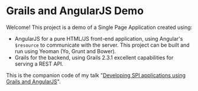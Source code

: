 # Grails and AngularJS Demo

Welcome! This project is a demo of a Single Page Application created using:

* AngularJS for a pure HTML/JS front-end application, using Angular's `$resource` to communicate with the server. This project can be built and run using Yeoman (Yo, Grunt and Bower).
* Grails for the backend, using Grails 2.3.1 excellent capabilities for serving a REST API.

This is the companion code of my talk "[Developing SPI applications using Grails and AngularJS](http://www.slideshare.net/alvarosanchezmariscal/codemotion2013)".